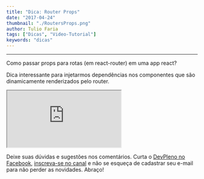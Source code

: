 ```yaml
---
title: "Dica: Router Props"
date: "2017-04-24"
thumbnail: "./RoutersProps.png"
author: Tulio Faria
tags: ["Dicas", "Video-Tutorial"]
keywords: "dicas"
---
```


---
Como passar props para rotas (em react-router) em uma app react? 

Dica interessante para injetarmos dependências nos componentes que são dinamicamente renderizados pelo router. 

<div class="embed-responsive embed-responsive-16by9 mb-4">
  <iframe class="embed-responsive-item" src="https://www.youtube.com/embed/VD7ojK3deWE" allowfullscreen></iframe>
</div>

Deixe suas dúvidas e sugestões nos comentários. Curta o [DevPleno no Facebook](https://www.facebook.com/devpleno), [inscreva-se no canal](https://www.youtube.com/devplenocom) e não se esqueça de cadastrar seu e-mail para não perder as novidades. Abraço!